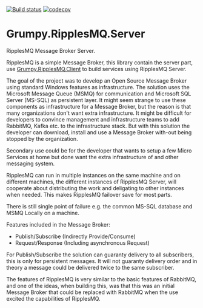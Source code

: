 [![Build status](https://ci.appveyor.com/api/projects/status/j8m99qqh103uqfr9?svg=true)](https://ci.appveyor.com/project/GrumpyBusted/grumpy-ripplesmq-server)
[![codecov](https://codecov.io/gh/GrumpyBusted/Grumpy.RipplesMQ.Server/branch/master/graph/badge.svg)](https://codecov.io/gh/GrumpyBusted/Grumpy.RipplesMQ.Server)

# Grumpy.RipplesMQ.Server
RipplesMQ Message Broker Server.

RipplesMQ is a simple Message Broker, this library contain the server part, use
[Grumpy.RipplesMQ.Client](https://github.com/GrumpyBusted/Grumpy.RipplesMQ.Client) to build services 
using RipplesMQ Server.

The goal of the project was to develop an Open Source Message Broker using standard Windows features 
as infrastructure. The solution uses the Microsoft Message Queue (MSMQ) for communication and Microsoft 
SQL Server (MS-SQL) as persistent layer. It might seem strange to use these components as infrastructure 
for a Message Broker, but the reason is that many organizations don't want extra infrastructure. It might 
be difficult for developers to convince management and infrastructure teams to add RabbitMQ, Kafka etc. 
to the infrastructure stack. But with this solution the developer can download, install and use a Message 
Broker with-out being stopped by the organization.

Secondary use could be for the developer that wants to setup a few Micro Services at home but done want 
the extra infrastructure of and other messaging system.

RipplesMQ can run in multiple instances on the same machine and on different machines, the different 
instances of RipplesMQ Server, will cooperate about distributing the work and deligating to other instances 
when needed. This makes RipplesMQ failover save for most parts. 

There is still single point of failure e.g. the common MS-SQL database and MSMQ Locally on a machine.

Features included in the Message Broker:
- Publish/Subscribe (Indirectly Provide/Consume)
- Request/Response (Including asynchronous Request)

For Publish/Subscribe the solution can guaranty delivery to all subscribers, this is only for persistent 
messages. It will not guaranty delivery order and in theory a message could be delivered twice to the 
same subscriber.

The features of RipplesMQ is very similar to the basic features of RabbitMQ, and one of the ideas, when 
building this, was that this was an initial Message Broker that could be replaced with RabbitMQ when the 
use excited the capabilities of RipplesMQ.